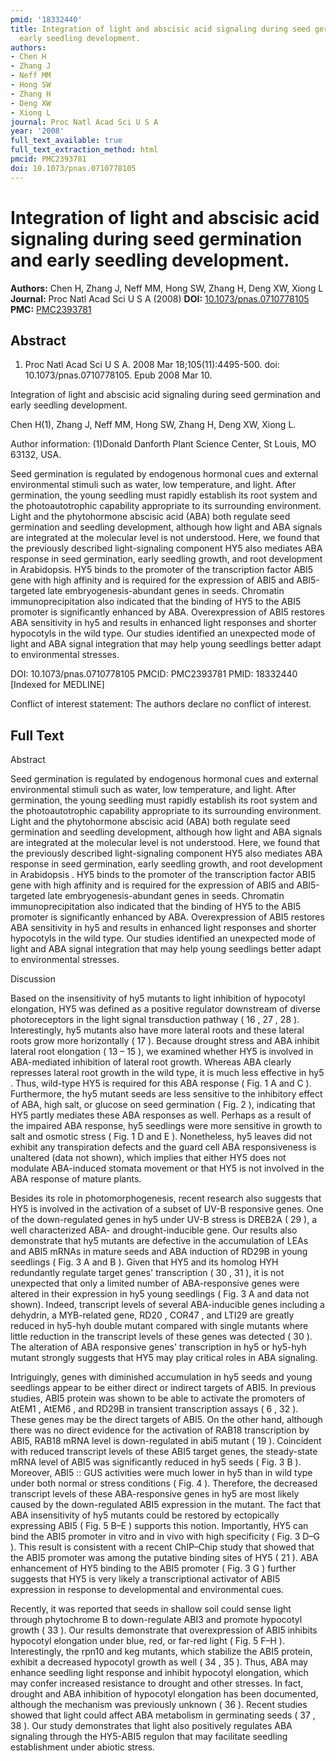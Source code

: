 ```yaml
---
pmid: '18332440'
title: Integration of light and abscisic acid signaling during seed germination and
  early seedling development.
authors:
- Chen H
- Zhang J
- Neff MM
- Hong SW
- Zhang H
- Deng XW
- Xiong L
journal: Proc Natl Acad Sci U S A
year: '2008'
full_text_available: true
full_text_extraction_method: html
pmcid: PMC2393781
doi: 10.1073/pnas.0710778105
---
```


# Integration of light and abscisic acid signaling during seed germination and early seedling development.
**Authors:** Chen H, Zhang J, Neff MM, Hong SW, Zhang H, Deng XW, Xiong L
**Journal:** Proc Natl Acad Sci U S A (2008)
**DOI:** [10.1073/pnas.0710778105](https://doi.org/10.1073/pnas.0710778105)
**PMC:** [PMC2393781](https://www.ncbi.nlm.nih.gov/pmc/articles/PMC2393781/)

## Abstract

1. Proc Natl Acad Sci U S A. 2008 Mar 18;105(11):4495-500. doi: 
10.1073/pnas.0710778105. Epub 2008 Mar 10.

Integration of light and abscisic acid signaling during seed germination and 
early seedling development.

Chen H(1), Zhang J, Neff MM, Hong SW, Zhang H, Deng XW, Xiong L.

Author information:
(1)Donald Danforth Plant Science Center, St Louis, MO 63132, USA.

Seed germination is regulated by endogenous hormonal cues and external 
environmental stimuli such as water, low temperature, and light. After 
germination, the young seedling must rapidly establish its root system and the 
photoautotrophic capability appropriate to its surrounding environment. Light 
and the phytohormone abscisic acid (ABA) both regulate seed germination and 
seedling development, although how light and ABA signals are integrated at the 
molecular level is not understood. Here, we found that the previously described 
light-signaling component HY5 also mediates ABA response in seed germination, 
early seedling growth, and root development in Arabidopsis. HY5 binds to the 
promoter of the transcription factor ABI5 gene with high affinity and is 
required for the expression of ABI5 and ABI5-targeted late 
embryogenesis-abundant genes in seeds. Chromatin immunoprecipitation also 
indicated that the binding of HY5 to the ABI5 promoter is significantly enhanced 
by ABA. Overexpression of ABI5 restores ABA sensitivity in hy5 and results in 
enhanced light responses and shorter hypocotyls in the wild type. Our studies 
identified an unexpected mode of light and ABA signal integration that may help 
young seedlings better adapt to environmental stresses.

DOI: 10.1073/pnas.0710778105
PMCID: PMC2393781
PMID: 18332440 [Indexed for MEDLINE]

Conflict of interest statement: The authors declare no conflict of interest.

## Full Text

Abstract

Seed germination is regulated by endogenous hormonal cues and external environmental stimuli such as water, low temperature, and light. After germination, the young seedling must rapidly establish its root system and the photoautotrophic capability appropriate to its surrounding environment. Light and the phytohormone abscisic acid (ABA) both regulate seed germination and seedling development, although how light and ABA signals are integrated at the molecular level is not understood. Here, we found that the previously described light-signaling component HY5 also mediates ABA response in seed germination, early seedling growth, and root development in Arabidopsis . HY5 binds to the promoter of the transcription factor ABI5 gene with high affinity and is required for the expression of ABI5 and ABI5-targeted late embryogenesis-abundant genes in seeds. Chromatin immunoprecipitation also indicated that the binding of HY5 to the ABI5 promoter is significantly enhanced by ABA. Overexpression of ABI5 restores ABA sensitivity in hy5 and results in enhanced light responses and shorter hypocotyls in the wild type. Our studies identified an unexpected mode of light and ABA signal integration that may help young seedlings better adapt to environmental stresses.

Discussion

Based on the insensitivity of hy5 mutants to light inhibition of hypocotyl elongation, HY5 was defined as a positive regulator downstream of diverse photoreceptors in the light signal transduction pathway ( 16 , 27 , 28 ). Interestingly, hy5 mutants also have more lateral roots and these lateral roots grow more horizontally ( 17 ). Because drought stress and ABA inhibit lateral root elongation ( 13 – 15 ), we examined whether HY5 is involved in ABA-mediated inhibition of lateral root growth. Whereas ABA clearly represses lateral root growth in the wild type, it is much less effective in hy5 . Thus, wild-type HY5 is required for this ABA response ( Fig. 1 A and C ). Furthermore, the hy5 mutant seeds are less sensitive to the inhibitory effect of ABA, high salt, or glucose on seed germination ( Fig. 2 ), indicating that HY5 partly mediates these ABA responses as well. Perhaps as a result of the impaired ABA response, hy5 seedlings were more sensitive in growth to salt and osmotic stress ( Fig. 1 D and E ). Nonetheless, hy5 leaves did not exhibit any transpiration defects and the guard cell ABA responsiveness is unaltered (data not shown), which implies that either HY5 does not modulate ABA-induced stomata movement or that HY5 is not involved in the ABA response of mature plants.

Besides its role in photomorphogenesis, recent research also suggests that HY5 is involved in the activation of a subset of UV-B responsive genes. One of the down-regulated genes in hy5 under UV-B stress is DREB2A ( 29 ), a well characterized ABA- and drought-inducible gene. Our results also demonstrate that hy5 mutants are defective in the accumulation of LEAs and ABI5 mRNAs in mature seeds and ABA induction of RD29B in young seedlings ( Fig. 3 A and B ). Given that HY5 and its homolog HYH redundantly regulate target genes' transcription ( 30 , 31 ), it is not unexpected that only a limited number of ABA-responsive genes were altered in their expression in hy5 young seedlings ( Fig. 3 A and data not shown). Indeed, transcript levels of several ABA-inducible genes including a dehydrin, a MYB-related gene, RD20 , COR47 , and LTI29 are greatly reduced in hy5-hyh double mutant compared with single mutants where little reduction in the transcript levels of these genes was detected ( 30 ). The alteration of ABA responsive genes' transcription in hy5 or hy5-hyh mutant strongly suggests that HY5 may play critical roles in ABA signaling.

Intriguingly, genes with diminished accumulation in hy5 seeds and young seedlings appear to be either direct or indirect targets of ABI5. In previous studies, ABI5 protein was shown to be able to activate the promoters of AtEM1 , AtEM6 , and RD29B in transient transcription assays ( 6 , 32 ). These genes may be the direct targets of ABI5. On the other hand, although there was no direct evidence for the activation of RAB18 transcription by ABI5, RAB18 mRNA level is down-regulated in abi5 mutant ( 19 ). Coincident with reduced transcript levels of these ABI5 target genes, the steady-state mRNA level of ABI5 was significantly reduced in hy5 seeds ( Fig. 3 B ). Moreover, ABI5 :: GUS activities were much lower in hy5 than in wild type under both normal or stress conditions ( Fig. 4 ). Therefore, the decreased transcript levels of these ABA-responsive genes in hy5 are most likely caused by the down-regulated ABI5 expression in the mutant. The fact that ABA insensitivity of hy5 mutants could be restored by ectopically expressing ABI5 ( Fig. 5 B–E ) supports this notion. Importantly, HY5 can bind the ABI5 promoter in vitro and in vivo with high specificity ( Fig. 3 D–G ). This result is consistent with a recent ChIP–Chip study that showed that the ABI5 promoter was among the putative binding sites of HY5 ( 21 ). ABA enhancement of HY5 binding to the ABI5 promoter ( Fig. 3 G ) further suggests that HY5 is very likely a transcriptional activator of ABI5 expression in response to developmental and environmental cues.

Recently, it was reported that seeds in shallow soil could sense light through phytochrome B to down-regulate ABI3 and promote hypocotyl growth ( 33 ). Our results demonstrate that overexpression of ABI5 inhibits hypocotyl elongation under blue, red, or far-red light ( Fig. 5 F–H ). Interestingly, the rpn10 and keg mutants, which stabilize the ABI5 protein, exhibit a decreased hypocotyl growth as well ( 34 , 35 ). Thus, ABA may enhance seedling light response and inhibit hypocotyl elongation, which may confer increased resistance to drought and other stresses. In fact, drought and ABA inhibition of hypocotyl elongation has been documented, although the mechanism was previously unknown ( 36 ). Recent studies showed that light could affect ABA metabolism in germinating seeds ( 37 , 38 ). Our study demonstrates that light also positively regulates ABA signaling through the HY5-ABI5 regulon that may facilitate seedling establishment under abiotic stress.
